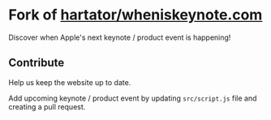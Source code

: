 # Fork of [hartator/wheniskeynote.com](https://github.com/hartator/wheniskeynote.com)

Discover when Apple's next keynote / product event is happening!

## Contribute

Help us keep the website up to date.

Add upcoming keynote / product event by updating `src/script.js` file and creating a pull request.
